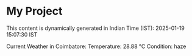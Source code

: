 # My Project

This content is dynamically generated in Indian Time (IST): 2025-01-19 15:07:30 IST


Current Weather in Coimbatore:
Temperature: 28.88 °C
Condition: haze
